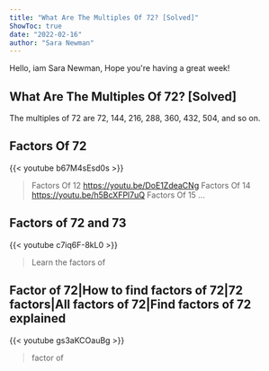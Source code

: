 ```yaml
---
title: "What Are The Multiples Of 72? [Solved]"
ShowToc: true 
date: "2022-02-16"
author: "Sara Newman" 
---
```


Hello, iam Sara Newman, Hope you're having a great week!
## What Are The Multiples Of 72? [Solved]
The multiples of 72 are 72, 144, 216, 288, 360, 432, 504, and so on.

## Factors Of 72
{{< youtube b67M4sEsd0s >}}
>Factors Of 12 https://youtu.be/DoE1ZdeaCNg Factors Of 14 https://youtu.be/h5BcXFPl7uQ Factors Of 15 ...

## Factors of 72 and 73
{{< youtube c7iq6F-8kL0 >}}
>Learn the factors of 

## Factor of 72|How to find factors of 72|72 factors|All factors of 72|Find factors of 72 explained
{{< youtube gs3aKCOauBg >}}
>factor of 


